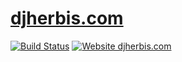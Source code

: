 [djherbis.com](https://djherbis.com)
==========

[![Build Status](https://travis-ci.org/djherbis/djherbis.github.io.svg?branch=dev)](https://travis-ci.org/djherbis/djherbis.github.io)
[![Website djherbis.com](https://img.shields.io/website-up-down-green-red/https/djherbis.com.svg)](https://djherbis.com/)
